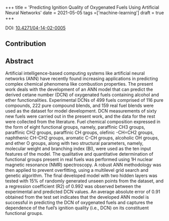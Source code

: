 +++
title = 'Predicting Ignition Quality of Oxygenated Fuels Using Artificial Neural Networks'
date = 2021-05-05
tags =['machine-learning']
draft = true
+++

DOI: [10.4271/04-14-02-0005](https://doi.org/10.4271/04-14-02-0005)

## Contribution

## Abstract
Artificial intelligence-based computing systems like artificial neural networks (ANN) have recently found increasing applications in predicting complex chemical phenomena like combustion properties. The present work deals with the development of an ANN model that can predict the derived cetane number (DCN) of oxygenated fuels containing alcohol and ether functionalities. Experimental DCNs of 499 fuels comprised of 116 pure compounds, 222 pure compound blends, and 159 real fuel blends were used as the dataset for model development. DCN measurements of sixty new fuels were carried out in the present work, and the data for the rest were collected from the literature. Fuel chemical composition expressed in the form of eight functional groups, namely, paraffinic CH3 groups, paraffinic CH2 groups, paraffinic CH groups, olefinic -CH=CH2 groups, naphthenic CH-CH2 groups, aromatic C-CH groups, alcoholic OH groups, and ether O groups, along with two structural parameters, namely, molecular weight and branching index (BI), were used as the ten input features of the model. The qualitative and quantitative determination of functional groups present in real fuels was performed using 1H nuclear magnetic resonance (NMR) spectroscopy. A robust ANN methodology was then applied to prevent overfitting, using a multilevel grid search and genetic algorithm. The final developed model with two hidden layers was tested with 15% of randomly generated unseen points from the dataset, and a regression coefficient (R2) of 0.992 was observed between the experimental and predicted DCN values. An average absolute error of 0.91 obtained from the test set indicates that the developed ANN model is successful in predicting the DCN of oxygenated fuels and captures the dependence of the fuel’s ignition quality (i.e., DCN) on its constituent functional groups.